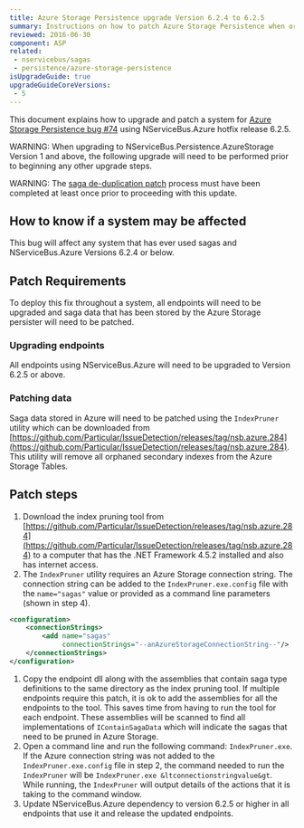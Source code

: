 ```yaml
---
title: Azure Storage Persistence upgrade Version 6.2.4 to 6.2.5
summary: Instructions on how to patch Azure Storage Persistence when orphan saga index records appear.
reviewed: 2016-06-30
component: ASP
related:
 - nservicebus/sagas
 - persistence/azure-storage-persistence
isUpgradeGuide: true
upgradeGuideCoreVersions:
 - 5
---
```


This document explains how to upgrade and patch a system for [Azure Storage Persistence bug #74](https://github.com/Particular/NServiceBus.Persistence.AzureStorage/issues/74) using NServiceBus.Azure hotfix release 6.2.5.

WARNING: When upgrading to NServiceBus.Persistence.AzureStorage Version 1 and above, the following upgrade will need to be performed prior to beginning any other upgrade steps.

WARNING: The [saga de-duplication patch](/nservicebus/upgrades/asp-saga-deduplication.md) process must have been completed at least once prior to proceeding with this update.


## How to know if a system may be affected

This bug will affect any system that has ever used sagas and NServiceBus.Azure Versions 6.2.4 or below.


## Patch Requirements

To deploy this fix throughout a system, all endpoints will need to be upgraded and saga data that has been stored by the Azure Storage persister will need to be patched.


### Upgrading endpoints

All endpoints using NServiceBus.Azure will need to be upgraded to Version 6.2.5 or above.


### Patching data

Saga data stored in Azure will need to be patched using the `IndexPruner` utility which can be downloaded from [https://github.com/Particular/IssueDetection/releases/tag/nsb.azure.284](https://github.com/Particular/IssueDetection/releases/tag/nsb.azure.284). This utility will remove all orphaned secondary indexes from the Azure Storage Tables.


## Patch steps

 1. Download the index pruning tool from [https://github.com/Particular/IssueDetection/releases/tag/nsb.azure.284](https://github.com/Particular/IssueDetection/releases/tag/nsb.azure.284) to a computer that has the .NET Framework 4.5.2 installed and also has internet access.
 1. The `IndexPruner` utility requires an Azure Storage connection string. The connection string can be added to the `IndexPruner.exe.config` file with the `name="sagas"` value or provided as a command line parameters (shown in step 4).
  ```xml
  <configuration>
      <connectionStrings>
          <add name="sagas"
               connectionStrings="--anAzureStorageConnectionString--"/>
      </connectionStrings>
  </configuration>
  ```
 1. Copy the endpoint dll along with the assemblies that contain saga type definitions to the same directory as the index pruning tool. If multiple endpoints require this patch, it is ok to add the assemblies for all the endpoints to the tool. This saves time from having to run the tool for each endpoint. These assemblies will be scanned to find all implementations of `IContainSagaData` which will indicate the sagas that need to be pruned in Azure Storage.
 1. Open a command line and run the following command: `IndexPruner.exe`. If the Azure connection string was not added to the `IndexPruner.exe.config` file in step 2, the command needed to run the `IndexPruner` will be `IndexPruner.exe &ltconnectionstringvalue&gt`. While running, the `IndexPruner` will output details of the actions that it is taking to the command window.
 1. Update NServiceBus.Azure dependency to version 6.2.5 or higher in all endpoints that use it and release the updated endpoints.
